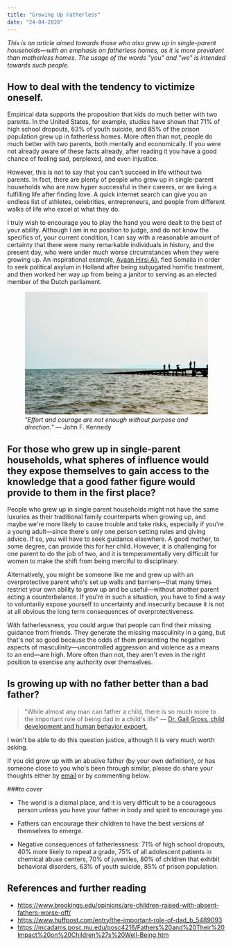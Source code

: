 ```yaml
---
title: "Growing Up Fatherless"
date: "24-04-2020"
---
```


*This is an article aimed towards those who also grew up in single-parent households—with an emphasis on fatherless homes, as it is more prevalent than motherless homes. The usage of the words "you" and "we" is intended towards such people.*

## How to deal with the tendency to victimize oneself. 

Empirical data supports the proposition that kids do much better with two parents. In the United States, for example, studies have shown that 71% of high school dropouts, 63% of youth suicide, and 85% of the prison population grew up in fatherless homes. More often than not, people do much better with two parents, both mentally and economically. If you were not already aware of these facts already, after reading it you have a good chance of feeling sad, perplexed, and even injustice.

However, this is not to say that you can't succeed in life without two parents. In fact, there are plenty of people who grew up in single-parent households who are now hyper successful in their careers, or are living a fulfilling life after finding love. A quick internet search can give you an endless list of athletes, celebrities, entrepreneurs, and people from different walks of life who excel at what they do. 

I truly wish to encourage you to play the hand you were dealt to the best of your ability. Although I am in no position to judge, and do not know the specifics of, your current condition, I can say with a reasonable amount of certainty that there were many remarkable individuals in history, and the present day, who were under much worse circumstances when they were growing up. An inspirational example, [Ayaan Hirsi Ali](https://www.theahafoundation.org/ayaan-hirsi-ali-founder-of-the-aha-foundation/), fled Somalia in order to seek political asylum in Holland after being subjugated horrific treatment, and then worked her way up from being a janitor to serving as an elected member of the Dutch parliament. 


<figure><img src="https://raw.githubusercontent.com/masayaShinoda/photography/master/src/assets/images/fulls/05.jpg" alt="Seas of southern Cambodia"></img><figcaption><i>"Effort and courage are not enough without purpose and direction."</i> — John F. Kennedy</figcaption></figure>


## For those who grew up in single-parent households, what spheres of influence would they expose themselves to gain access to the knowledge that a good father figure would provide to them in the first place?  

 People who grew up in single parent households might not have the same luxuries as their traditional family counterparts when growing up, and maybe we're more likely to cause trouble and take risks, especially if you're a young adult—since there's only one person setting rules and giving advice. If so, you will have to seek guidance elsewhere. A good mother, to some degree, can provide this for her child. However, it is challenging for one parent to do the job of two, and it is temperamentally very difficult for women to make the shift from being merciful to disciplinary.
  
 Alternatively, you might be someone like me and grew up with an overprotective parent who's set up walls and barriers—that many times restrict your own ability to grow up and be useful—without another parent acting a counterbalance. If you're in such a situation, you have to find a way to voluntarily expose yourself to uncertainty and insecurity because it is not at all obvious the long term consequences of overprotectiveness.
 
 With fatherlessness, you could argue that people can find their missing guidance from friends. They generate the missing masculinity in a gang, but that's not so good because the odds of them presenting the negative aspects of masculinity—uncontrolled aggression and violence as a means to an end—are high. More often than not, they aren't even in the right position to exercise any authority over themselves.
 
 ## Is growing up with no father better than a bad father?
 
 > "While almost any man can father a child, there is so much more to the important role of being dad in a child's life" — [Dr. Gail Gross, child development and human behavior expoert.](https://www.huffpost.com/author/dr-gail-gross)

I won't be able to do this question justice, although it is very much worth asking.

If you did grow up with an abusive father (by your own definition), or has someone close to you who's been through similar, please do share your thoughts either by [email](mailto:masayashida@gmail.com) or by commenting below. 


###*to cover*

* The world is a dismal place, and it is very difficult to be a courageous person unless you have your father in body and spirit to encourage you.

* Fathers can encourage their children to have the best versions of themselves to emerge. 

* Negative consequences of fatherlessness:  71% of high school dropouts, 40% more likely to repeat a grade, 75% of all adolescent patients in chemical abuse centers, 70% of juveniles, 80% of children that exhibit behavioral disorders, 63% of youth suicide, 85% of prison population.

## References and further reading

* https://www.brookings.edu/opinions/are-children-raised-with-absent-fathers-worse-off/
* https://www.huffpost.com/entry/the-important-role-of-dad_b_5489093
* https://mcadams.posc.mu.edu/posc4216/Fathers%20and%20Their%20Impact%20on%20Children%27s%20Well-Being.htm


